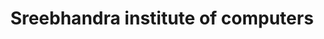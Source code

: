 ---
title: "Sreebhandra institute of computers"
url: /thiruvananthapuram/sreebhandra-institute-of-computers/
shop: computer
---
